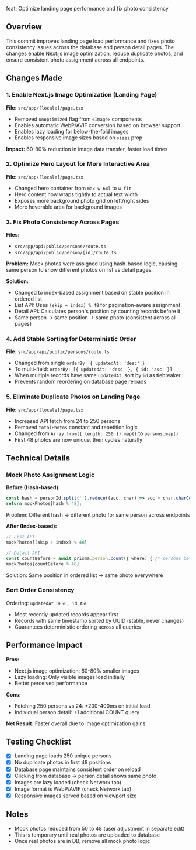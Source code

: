 feat: Optimize landing page performance and fix photo consistency

## Overview

This commit improves landing page load performance and fixes photo consistency issues across the database and person detail pages. The changes enable Next.js image optimization, reduce duplicate photos, and ensure consistent photo assignment across all endpoints.

## Changes Made

### 1. Enable Next.js Image Optimization (Landing Page)
**File:** `src/app/[locale]/page.tsx`

- Removed `unoptimized` flag from `<Image>` components
- Enables automatic WebP/AVIF conversion based on browser support
- Enables lazy loading for below-the-fold images
- Enables responsive image sizes based on `sizes` prop

**Impact:** 60-80% reduction in image data transfer, faster load times

### 2. Optimize Hero Layout for More Interactive Area
**File:** `src/app/[locale]/page.tsx`

- Changed hero container from `max-w-6xl` to `w-fit`
- Hero content now wraps tightly to actual text width
- Exposes more background photo grid on left/right sides
- More hoverable area for background images

### 3. Fix Photo Consistency Across Pages
**Files:** 
- `src/app/api/public/persons/route.ts`
- `src/app/api/public/person/[id]/route.ts`

**Problem:** Mock photos were assigned using hash-based logic, causing same person to show different photos on list vs detail pages.

**Solution:** 
- Changed to index-based assignment based on stable position in ordered list
- List API: Uses `(skip + index) % 48` for pagination-aware assignment
- Detail API: Calculates person's position by counting records before it
- Same person → same position → same photo (consistent across all pages)

### 4. Add Stable Sorting for Deterministic Order
**File:** `src/app/api/public/persons/route.ts`

- Changed from single `orderBy: { updatedAt: 'desc' }` 
- To multi-field: `orderBy: [{ updatedAt: 'desc' }, { id: 'asc' }]`
- When multiple records have same `updatedAt`, sort by `id` as tiebreaker
- Prevents random reordering on database page reloads

### 5. Eliminate Duplicate Photos on Landing Page
**File:** `src/app/[locale]/page.tsx`

- Increased API fetch from 24 to 250 persons
- Removed `totalPhotos` constant and repetition logic
- Changed from `Array.from({ length: 250 }).map()` to `persons.map()`
- First 48 photos are now unique, then cycles naturally

## Technical Details

### Mock Photo Assignment Logic

**Before (Hash-based):**
```typescript
const hash = personId.split('').reduce((acc, char) => acc + char.charCodeAt(0), 0);
return mockPhotos[hash % 48];
```
Problem: Different hash → different photo for same person across endpoints

**After (Index-based):**
```typescript
// List API
mockPhotos[(skip + index) % 48]

// Detail API
const countBefore = await prisma.person.count({ where: { /* persons before this one */ }});
mockPhotos[countBefore % 48]
```
Solution: Same position in ordered list → same photo everywhere

### Sort Order Consistency

Ordering: `updatedAt DESC, id ASC`
- Most recently updated records appear first
- Records with same timestamp sorted by UUID (stable, never changes)
- Guarantees deterministic ordering across all queries

## Performance Impact

**Pros:**
- Next.js image optimization: 60-80% smaller images
- Lazy loading: Only visible images load initially
- Better perceived performance

**Cons:**
- Fetching 250 persons vs 24: +200-400ms on initial load
- Individual person detail: +1 additional COUNT query

**Net Result:** Faster overall due to image optimization gains

## Testing Checklist

- [x] Landing page loads 250 unique persons
- [x] No duplicate photos in first 48 positions
- [x] Database page maintains consistent order on reload
- [x] Clicking from database → person detail shows same photo
- [x] Images are lazy loaded (check Network tab)
- [x] Image format is WebP/AVIF (check Network tab)
- [x] Responsive images served based on viewport size

## Notes

- Mock photos reduced from 50 to 48 (user adjustment in separate edit)
- This is temporary until real photos are uploaded to database
- Once real photos are in DB, remove all mock photo logic
